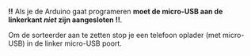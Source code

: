 **!!** Als je de Arduino gaat programeren **moet de micro-USB aan de linkerkant *niet* zijn aangesloten !!**.

Om de sorteerder aan te zetten stop je een telefoon oplader (met micro-USB) in de linker micro-USB poort.